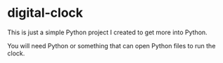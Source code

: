 # digital-clock
This is just a simple Python project I created to get more into Python.




You will need Python or something that can open Python files to run the clock.
